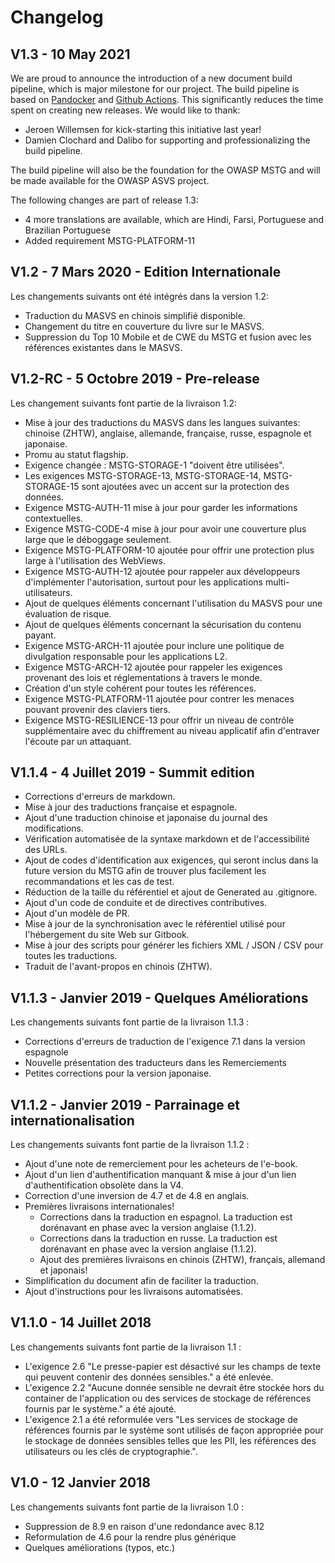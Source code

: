 # Changelog

## V1.3 - 10 May 2021

We are proud to announce the introduction of a new document build pipeline, which is major milestone for our project. The build pipeline is based on [Pandocker](https://github.com/dalibo/pandocker) and [Github Actions](https://github.com/OWASP/owasp-masvs/tree/master/.github/workflows). This significantly reduces the time spent on creating new releases. We would like to thank:

- Jeroen Willemsen for kick-starting this initiative last year!
- Damien Clochard and Dalibo for supporting and professionalizing the build pipeline.

The build pipeline will also be the foundation for the OWASP MSTG and will be made available for the OWASP ASVS project.

The following changes are part of release 1.3:

- 4 more translations are available, which are Hindi, Farsi, Portuguese and Brazilian Portuguese
- Added requirement MSTG-PLATFORM-11

## V1.2 - 7 Mars 2020 - Edition Internationale

Les changements suivants ont été intégrés dans la version 1.2:

- Traduction du MASVS en chinois simplifié disponible.
- Changement du titre en couverture du livre sur le MASVS.
- Suppression du Top 10 Mobile et de CWE du MSTG et fusion avec les références existantes dans le MASVS.

## V1.2-RC - 5 Octobre 2019 - Pre-release

Les changement suivants font partie de la livraison 1.2:

- Mise à jour des traductions du MASVS dans les langues suivantes: chinoise (ZHTW), anglaise, allemande, française, russe, espagnole et japonaise.
- Promu au statut flagship.
- Exigence changée : MSTG-STORAGE-1 "doivent être utilisées".
- Les exigences MSTG-STORAGE-13, MSTG-STORAGE-14, MSTG-STORAGE-15 sont ajoutées avec un accent sur la protection des données.
- Exigence MSTG-AUTH-11 mise à jour pour garder les informations contextuelles.
- Exigence MSTG-CODE-4 mise à jour pour avoir une couverture plus large que le déboggage seulement.
- Exigence MSTG-PLATFORM-10 ajoutée pour offrir une protection plus large à l'utilisation des WebViews.
- Exigence MSTG-AUTH-12 ajoutée pour rappeler aux développeurs d'implémenter l'autorisation, surtout pour les applications multi-utilisateurs.
- Ajout de quelques éléments concernant l'utilisation du MASVS pour une évaluation de risque.
- Ajout de quelques éléments concernant la sécurisation du contenu payant.
- Exigence MSTG-ARCH-11 ajoutée pour inclure une politique de divulgation responsable pour les applications L2.
- Exigence MSTG-ARCH-12 ajoutée pour rappeler les exigences provenant des lois et réglementations à travers le monde.
- Création d'un style cohérent pour toutes les références.
- Exigence MSTG-PLATFORM-11 ajoutée pour contrer les menaces pouvant provenir des claviers tiers.
- Exigence MSTG-RESILIENCE-13 pour offrir un niveau de contrôle supplémentaire avec du chiffrement au niveau applicatif afin d'entraver l'écoute par un attaquant.

## V1.1.4 - 4 Juillet 2019 - Summit edition

- Corrections d'erreurs de markdown.
- Mise à jour des traductions française et espagnole.
- Ajout d'une traduction chinoise et japonaise du journal des modifications.
- Vérification automatisée de la syntaxe markdown et de l'accessibilité des URLs.
- Ajout de codes d'identification aux exigences, qui seront inclus dans la future version du MSTG afin de trouver plus facilement les recommandations et les cas de test.
- Réduction de la taille du référentiel et ajout de Generated au .gitignore.
- Ajout d'un code de conduite et de directives contributives.
- Ajout d'un modèle de PR.
- Mise à jour de la synchronisation avec le référentiel utilisé pour l'hébergement du site Web sur Gitbook.
- Mise à jour des scripts pour générer les fichiers XML / JSON / CSV pour toutes les traductions.
- Traduit de l'avant-propos en chinois (ZHTW).

## V1.1.3 - Janvier 2019 - Quelques Améliorations

Les changements suivants font partie de la livraison 1.1.3 :

- Corrections d'erreurs de traduction de l'exigence 7.1 dans la version espagnole
- Nouvelle présentation des traducteurs dans les Remerciements
- Petites corrections pour la version japonaise.

## V1.1.2 - Janvier 2019 - Parrainage et internationalisation

Les changements suivants font partie de la livraison 1.1.2 :

- Ajout d'une note de remerciement pour les acheteurs de l'e-book.
- Ajout d'un lien d'authentification manquant & mise à jour d'un lien d'authentification obsolète dans la V4.
- Correction d'une inversion de 4.7 et de 4.8 en anglais.
- Premières livraisons internationales!
  - Corrections dans la traduction en espagnol. La traduction est dorénavant en phase avec la version anglaise (1.1.2).
  - Corrections dans la traduction en russe. La traduction est dorénavant en phase avec la version anglaise (1.1.2).
  - Ajout des premières livraisons en chinois (ZHTW), français, allemand et japonais!
- Simplification du document afin de faciliter la traduction.
- Ajout d'instructions pour les livraisons automatisées.

## V1.1.0 - 14 Juillet 2018

Les changements suivants font partie de la livraison 1.1 :

- L'exigence 2.6 "Le presse-papier est désactivé sur les champs de texte qui peuvent contenir des données sensibles." a été enlevée.
- L'exigence 2.2 "Aucune donnée sensible ne devrait être stockée hors du container de l'application ou des services de stockage de références fournis par le système." a été ajouté.
- L'exigence 2.1 a été reformulée vers "Les services de stockage de références fournis par le système sont utilisés de façon appropriée pour le stockage de données sensibles telles que les PII, les références des utilisateurs ou les clés de cryptographie.".

## V1.0 - 12 Janvier 2018

Les changements suivants font partie de la livraison 1.0 :

- Suppression de 8.9 en raison d'une redondance avec 8.12
- Reformulation de 4.6 pour la rendre plus générique
- Quelques améliorations (typos, etc.)
